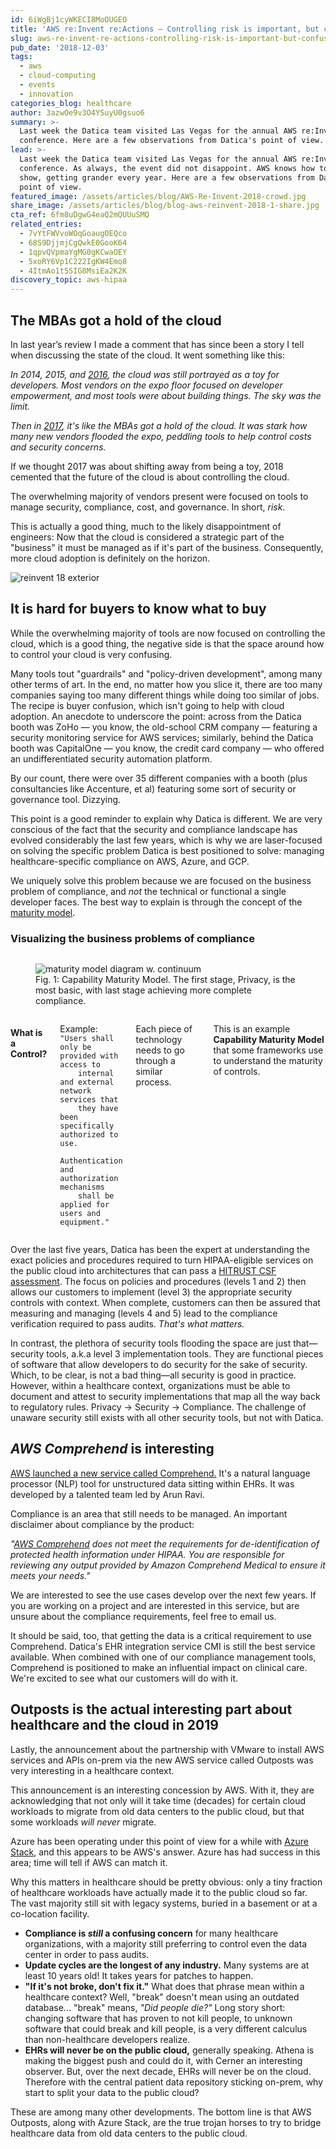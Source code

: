 ```yaml
---
id: 6iWgBj1cyWKECI8MoOUGEO
title: 'AWS re:Invent re:Actions — Controlling risk is important, but confusing'
slug: aws-re-invent-re-actions-controlling-risk-is-important-but-confusing
pub_date: '2018-12-03'
tags:
  - aws
  - cloud-computing
  - events
  - innovation
categories_blog: healthcare
author: 3azwOe9v3O4YSuyU0gsuo6
summary: >-
  Last week the Datica team visited Las Vegas for the annual AWS re:Invent
  conference. Here are a few observations from Datica's point of view.
lead: >-
  Last week the Datica team visited Las Vegas for the annual AWS re:Invent
  conference. As always, the event did not disappoint. AWS knows how to put on a
  show, getting grander every year. Here are a few observations from Datica's
  point of view.
featured_image: /assets/articles/blog/AWS-Re-Invent-2018-crowd.jpg
share_image: /assets/articles/blog/blog-aws-reinvent-2018-1-share.jpg
cta_ref: 6fm8uDgwG4eaQ2mQUUuSMQ
related_entries:
  - 7vYtFWVvoWOqGoaugOEQco
  - 68S9DjjmjCgQwkE0GooK64
  - 1qpvQVpmaYgMG0gKCwaOEY
  - 5xoRY6Vp1C222IgKW4Emo8
  - 4ItmAo1t5SIG8MsiEa2K2K
discovery_topic: aws-hipaa
---
```

## The MBAs got a hold of the cloud

In last year’s review I made a comment that has since been a story I tell when discussing the state of the cloud. It went something like this: 

*In 2014, 2015, and [2016](https://datica.com/blog/aws-reinvent-recap-2/), the cloud was still portrayed as a toy for developers. Most vendors on the expo floor focused on developer empowerment, and most tools were about building things. The sky was the limit.*

*Then in [2017](https://datica.com/blog/re-invent-day-2-looking-toward-the-future/), it's like the MBAs got a hold of the cloud. It was stark how many new vendors flooded the expo, peddling tools to help control costs and security concerns.*

If we thought 2017 was about shifting away from being a toy, 2018 cemented that the future of the cloud is about controlling the cloud.

The overwhelming majority of vendors present were focused on tools to manage security, compliance, cost, and governance. In short, _risk_. 

This is actually a good thing, much to the likely disappointment of engineers: Now that the cloud is considered a strategic part of the "business" it must be managed as if it's part of the business. Consequently, more cloud adoption is definitely on the horizon.

![reinvent 18 exterior](/assets/articles/blog/reinvent_18_exterior_.jpg)

## It is hard for buyers to know what to buy

While the overwhelming majority of tools are now focused on controlling the cloud, which is a good thing, the negative side is that the space around how to control your cloud is very confusing.

Many tools tout "guardrails" and "policy-driven development", among many other terms of art. In the end, no matter how you slice it, there are too many companies saying too many different things while doing too similar of jobs. The recipe is buyer confusion, which isn't going to help with cloud adoption. An anecdote to underscore the point: across from the Datica booth was ZoHo — you know, the old-school CRM company — featuring a security monitoring service for AWS services; similarly, behind the Datica booth was CapitalOne — you know, the credit card company — who offered an undifferentiated security automation platform.

By our count, there were over 35 different companies with a booth (plus consultancies like Accenture,  et al) featuring some sort of security or governance tool. Dizzying.

This point is a good reminder to explain why Datica is different. We are very conscious of the fact that the security and compliance landscape has evolved considerably the last few years, which is why we are laser-focused on solving the specific problem Datica is best positioned to solve: managing healthcare-specific compliance on AWS, Azure, and GCP.

We uniquely solve this problem because we are focused on the business problem of compliance, and *not* the technical or functional a single developer faces. The best way to explain is through the concept of the [maturity model](https://datica.com/academy/how-to-optimize-your-compliance-posture-with-a-maturity-model/).

### Visualizing the business problems of compliance

<div class="row container-gray-12 collapse pad group align-middle align-justify">
  <div class="columns small-12 medium-6">
    <figure>
      <img class="" alt="maturity model diagram w. continuum" src="/assets/articles/blog/maturity_model_diagram_w._continuum__simple.png?w=640" />
      <figcaption>Fig. 1: Capability Maturity Model. The first stage, Privacy, is the most basic, with last stage achieving more complete compliance.</figcaption>
    </figure>
  </div>
  <div class="columns small-12 medium-5">
    <h4>What is a Control?</h4>
    <p>Example: <code>"Users shall only be provided with access to
    internal and external network services that
    they have been specifically authorized to use.
    Authentication and authorization mechanisms
    shall be applied for users and equipment."</code></p>
    <p>Each piece of technology needs to go through a similar process.</p>
    <p>This is an example <strong>Capability Maturity Model</strong> that some frameworks use to understand the maturity of controls.</p>

  </div>
</div>

Over the last five years, Datica has been the expert at understanding the exact policies and procedures required to turn HIPAA-eligible services on the public cloud into architectures that can pass a [HITRUST CSF assessment](https://datica.com/blog/5-steps-to-hitrust-csf-certification/). The focus on policies and procedures (levels 1 and 2) then allows our customers to implement (level 3) the appropriate security controls with context. When complete, customers can then be assured that measuring and managing (levels 4 and 5) lead to the compliance verification required to pass audits. _That's what matters._

In contrast, the plethora of security tools flooding the space are just that—security tools, a.k.a level 3 implementation tools. They are functional pieces of software that allow developers to do security for the sake of security. Which, to be clear, is not a bad thing—all security is good in practice. However, within a healthcare context, organizations must be able to document and attest to security implementations that map all the way back to regulatory rules.  Privacy → Security → Compliance. The challenge of unaware security still exists with all other security tools, but not with Datica.

## _AWS Comprehend_ is interesting

[AWS launched a new service called Comprehend.](https://www.wsj.com/articles/amazon-starts-selling-software-to-mine-patient-health-records-1543352136) It's a natural language processor (NLP) tool for unstructured data sitting within EHRs. It was developed by a talented team led by Arun Ravi.

Compliance is an area that still needs to be managed. An important disclaimer about compliance by the product:

_"[AWS Comprehend](https://aws.amazon.com/comprehend/) does not meet the requirements for de-identification of protected health information under HIPAA. You are responsible for reviewing any output provided by Amazon Comprehend Medical to ensure it meets your needs."_

We are interested to see the use cases develop over the next few years. If you are working on a project and are interested in this service, but are unsure about the compliance requirements, feel free to email us.

It should be said, too, that getting the data is a critical requirement to use Comprehend. Datica's EHR integration service CMI is still the best service available. When combined with one of our compliance management tools, Comprehend is positioned to make an influential impact on clinical care. We're excited to see what our customers will do with it.

## Outposts is the actual interesting part about healthcare and the cloud in 2019

Lastly, the announcement about the partnership with VMware to install AWS services and APIs on-prem via the new AWS service called Outposts was very interesting in a healthcare context.

This announcement is an interesting concession by AWS. With it, they are acknowledging that not only will it take time (decades) for certain cloud workloads to migrate from old data centers to the public cloud, but that some workloads _will never_ migrate.

Azure has been operating under this point of view for a while with [Azure Stack](https://azure.microsoft.com/en-us/overview/azure-stack/), and this appears to be AWS's answer. Azure has had  success in this area; time will tell if AWS can match it.

Why this matters in healthcare should be pretty obvious: only a tiny fraction of healthcare workloads have actually made it to the public cloud so far. The vast majority still sit with legacy systems, buried in a basement or at a co-location facility.

* __Compliance is _still_ a confusing concern__ for many healthcare organizations, with a majority still preferring to control even the data center in order to pass audits.
* __Update cycles are the longest of any industry.__ Many systems are at least 10 years old! It takes years for patches to happen.
* __"If it's not broke, don't fix it."__ What does that phrase mean within a healthcare context? Well, "break" doesn't mean using an outdated database... "break" means, _"Did people die?"_ Long story short: changing software that has proven to not kill people, to unknown software that could break and kill people, is a very different calculus than non-healthcare developers realize.
* __EHRs will never be on the public cloud,__ generally speaking. Athena is making the biggest push and could do it, with Cerner an interesting observer. But, over the next decade, EHRs will never be on the cloud. Therefore with the central patient data repository sticking on-prem, why start to split your data to the public cloud?

These are among many other developments. The bottom line is that AWS Outposts, along with Azure Stack, are the true trojan horses to try to bridge healthcare data from old data centers to the public cloud.
  
